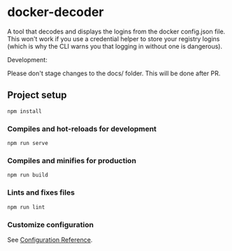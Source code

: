 # docker-decoder

A tool that decodes and displays the logins from the docker config.json file. This won't work if you use a credential helper to store your registry logins (which is why the CLI warns you that logging in without one is dangerous).

Development:

Please don't stage changes to the docs/ folder. This will be done after PR.

## Project setup
```
npm install
```

### Compiles and hot-reloads for development
```
npm run serve
```

### Compiles and minifies for production
```
npm run build
```

### Lints and fixes files
```
npm run lint
```

### Customize configuration
See [Configuration Reference](https://cli.vuejs.org/config/).

